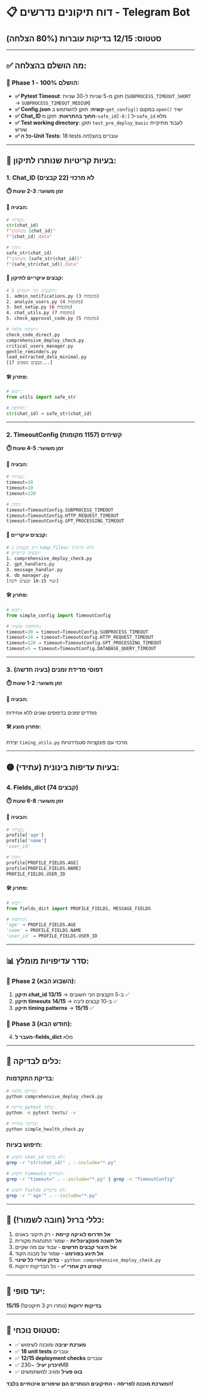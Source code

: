 # 📋 דוח תיקונים נדרשים - Telegram Bot
## סטטוס: 12/15 בדיקות עוברות (80% הצלחה) 

---

## ✅ **מה הושלם בהצלחה:**

### 🎯 **Phase 1 - הושלם 100%:**
- **✅ Pytest Timeout**: תוקן מ-5 שניות ל-30 שניות (`SUBPROCESS_TIMEOUT_SHORT` → `SUBPROCESS_TIMEOUT_MEDIUM`)
- **✅ Config.json קשיח**: תוקן להשתמש ב-`get_config()` במקום `open()` ישיר  
- **✅ Chat_ID חתוך בהתראות**: תוקן מ-`safe_id[-6:]` ל-`safe_id` מלא
- **✅ Test working directory**: תוקן `test_pre_deploy_basic` לעבוד מתיקיית שורש
- **✅ כל ה-Unit Tests**: 18 tests עוברים בהצלחה

---

## 🔴 **בעיות קריטיות שנותרו לתיקון:**

### **1. Chat_ID לא מרכזי (22 קבצים)**
**⏱️ זמן משוער: 2-3 שעות**

#### **🎯 הבעיה:**
```python
# בעייתי:
str(chat_id)
f"משתמש {chat_id}"
f"{chat_id}_data"

# תקין:
safe_str(chat_id)
f"משתמש {safe_str(chat_id)}"
f"{safe_str(chat_id)}_data"
```

#### **📂 קבצים עיקריים לתיקון:**
```bash
# 5 הקבצים הכי חשובים:
1. admin_notifications.py (3 מקומות)
2. analyze_users.py (4 מקומות)  
3. bot_setup.py (6 מקומות)
4. chat_utils.py (7 מקומות)
5. check_approval_code.py (5 מקומות)

# רשימה מלאה:
check_code_direct.py
comprehensive_deploy_check.py
critical_users_manager.py
gentle_reminders.py
load_extracted_data_minimal.py
[17 קבצים נוספים...]
```

#### **🛠️ פתרון:**
```python
# ייבוא:
from utils import safe_str

# החלפה:
str(chat_id) → safe_str(chat_id)
```

---

### **2. TimeoutConfig קשיחים (1157 מקומות)**
**⏱️ זמן משוער: 4-5 שעות**

#### **🎯 הבעיה:**
```python
# בעייתי:
timeout=30
timeout=10
timeout=120

# תקין:
timeout=TimeoutConfig.SUBPROCESS_TIMEOUT
timeout=TimeoutConfig.HTTP_REQUEST_TIMEOUT  
timeout=TimeoutConfig.GPT_PROCESSING_TIMEOUT
```

#### **📂 קבצים עיקריים:**
```bash
# רוב הבעיות ב-temp_files/ (לא קריטי)
# קבצים קריטיים:
1. comprehensive_deploy_check.py
2. gpt_handlers.py
3. message_handler.py
4. db_manager.py
[ועוד 10-15 קבצים ליבה]
```

#### **🛠️ פתרון:**
```python
# ייבוא:
from simple_config import TimeoutConfig

# החלפות נפוצות:
timeout=30 → timeout=TimeoutConfig.SUBPROCESS_TIMEOUT
timeout=10 → timeout=TimeoutConfig.HTTP_REQUEST_TIMEOUT
timeout=120 → timeout=TimeoutConfig.GPT_PROCESSING_TIMEOUT
timeout=5 → timeout=TimeoutConfig.DATABASE_QUERY_TIMEOUT
```

---

### **3. דפוסי מדידת זמנים (בעיה חדשה)**
**⏱️ זמן משוער: 1-2 שעות**

#### **🎯 הבעיה:**
מודדים זמנים בדפוסים שונים ללא אחידות

#### **🛠️ פתרון מוצע:**
יצירת `timing_utils.py` מרכזי עם פונקציות סטנדרטיות

---

## 🟡 **בעיות עדיפות בינונית (עתידי):**

### **4. Fields_dict (74 קבצים)**
**⏱️ זמן משוער: 6-8 שעות**

#### **🎯 הבעיה:**
```python
# בעייתי:
profile['age']
profile['name']
'user_id'

# תקין:
profile[PROFILE_FIELDS.AGE]
profile[PROFILE_FIELDS.NAME]  
PROFILE_FIELDS.USER_ID
```

#### **🛠️ פתרון:**
```python
# ייבוא:
from fields_dict import PROFILE_FIELDS, MESSAGE_FIELDS

# החלפות:
'age' → PROFILE_FIELDS.AGE
'name' → PROFILE_FIELDS.NAME
'user_id' → PROFILE_FIELDS.USER_ID
```

---

## 📊 **סדר עדיפויות מומלץ:**

### **🎯 Phase 2 (השבוע הבא):**
1. **תיקון chat_id** ב-5 הקבצים הכי חשובים → **13/15** ✅
2. **תיקון timeouts** ב-10 קבצים ליבה → **14/15** ✅  
3. **תיקון timing patterns** → **15/15** ✅

### **📅 Phase 3 (חודש הבא):**
4. **מעבר ל-fields_dict** מלא

---

## 🔧 **כלים לבדיקה:**

### **בדיקת התקדמות:**
```bash
# בדיקה מלאה:
python comprehensive_deploy_check.py

# בדיקת pytest בלבד:
python -m pytest tests/ -v

# בדיקה מהירה:
python simple_health_check.py
```

### **חיפוש בעיות:**
```bash
# חיפוש chat_id לא מרכזי:
grep -r "str(chat_id)" . --include="*.py"

# חיפוש timeouts קשיחים:
grep -r "timeout=" . --include="*.py" | grep -v "TimeoutConfig"

# חיפוש fields לא מרכזיים:
grep -r "'age'" . --include="*.py"
```

---

## 🚨 **כללי ברזל (חובה לשמור!):**

1. **אל תדרוס לוגיקה קיימת** - רק תיקוני באגים
2. **אל תשנה פונקציונליות** - שמור התנהגות מקורית  
3. **אל תיצור קבצים חדשים** - עבוד עם מה שקיים
4. **אל תיגע בפורמט** - שמור על מבנה הקוד
5. **בדוק אחרי כל שינוי** - `python comprehensive_deploy_check.py`
6. **קומיט רק אחרי ✅** - כל הבדיקות ירוקות

---

## 🎯 **יעד סופי:**
**15/15 בדיקות ירוקות** (נותרו רק 3 תיקונים!)

---

## 📱 **סטטוס נוכחי:**
- ✅ **מערכת יציבה** ומוכנה לשימוש  
- ✅ **18 unit tests** עוברים
- ✅ **12/15 deployment checks** עוברים
- ✅ **זיכרון יעיל**: ~230MB
- ✅ **בוט פעיל** ומגיב למשתמשים

**המערכת מוכנה לפריסה - התיקונים הנותרים הם שיפורים איכותיים בלבד!** 